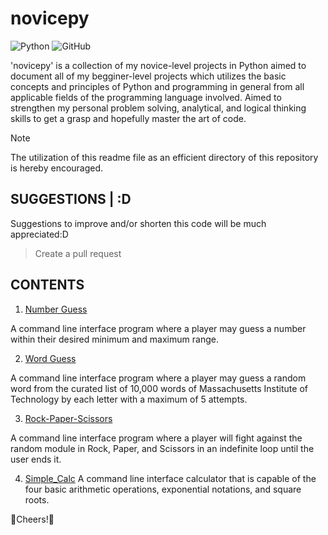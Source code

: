 # novicepy
![Python](https://img.shields.io/badge/python%203.12.4-3670A0?style=for-the-badge&logo=python&logoColor=ffdd54)
![GitHub](https://img.shields.io/badge/open%20for%20pulls-%23121011.svg?style=for-the-badge&logo=github&logoColor=white)

'novicepy' is a collection of my novice-level projects in Python aimed to document all of my begginer-level projects which utilizes the basic concepts and principles of Python and programming in general from all applicable fields of the programming language involved. Aimed to strengthen my personal problem solving, analytical, and logical thinking skills to get a grasp and hopefully master the art of code.

> [!NOTE]
> The utilization of this readme file as an efficient directory of this repository is hereby encouraged.

## SUGGESTIONS | :D
Suggestions to improve and/or shorten this code will be much appreciated:D
> Create a pull request

## CONTENTS
1. [Number Guess](https://github.com/vldmrrfrts/novicepy/blob/main/number_guess/number_guess.py)

A command line interface program where a player may guess a number within their desired minimum and maximum range.

2. [Word Guess](https://github.com/vldmrrfrts/novicepy/blob/main/word_guess/word_guess.py)

A command line interface program where a player may guess a random word from the curated list of 10,000 words of Massachusetts Institute of Technology by each letter with a maximum of 5 attempts.

3. [Rock-Paper-Scissors](https://github.com/vldmrrfrts/novicepy/blob/main/Rock-Paper-Scissors/rock-paper-scissors.py)

A command line interface program where a player will fight against the random module in Rock, Paper, and Scissors in an indefinite loop until the user ends it.

4. [Simple_Calc](https://github.com/vldmrrfrts/novicepy/tree/main/simple_calc)
A command line interface calculator that is capable of the four basic arithmetic operations, exponential notations, and square roots.

🥳Cheers!🥳
